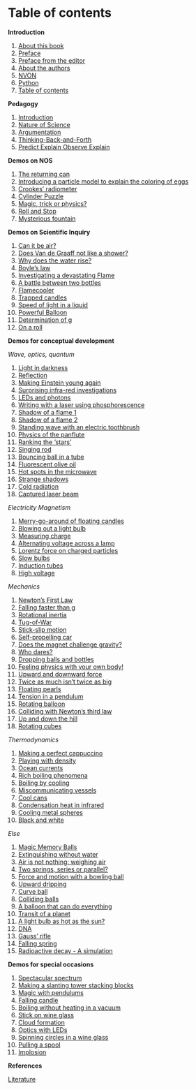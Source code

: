 # Table of contents

**Introduction**
  1. [About this book](/Introduction/About.ipynb)
  2. [Preface](/Introduction/Foreword.md)
  3. [Preface from the editor](/Introduction/Preface2.md)
  4. [About the authors](/Introduction/Authors.md)
  5. [NVON](/Introduction/NVON.md)
  6. [Python](/Introduction/Python%20summary.ipynb)
  7. [Table of contents](/Introduction/tableOC.md)
  
**Pedagogy**
  1. [Introduction](/Pedagogy/Introduction.md)
  2. [Nature of Science](/Pedagogy/Nos.md)
  3. [Argumentation](/Pedagogy/Argumentation.ipynb)
  4. [Thinking-Back-and-Forth](/Pedagogy/BackAndForthThinking.md)
  5. [Predict Explain Observe Explain](/Pedagogy/PoE.md)

**Demos on NOS**
  1. [The returning can](/demos/demo40/demo40.md)
  2. [Introducing a particle model to explain the coloring of eggs](/demos/demo01/demo01.md)
  3. [Crookes’ radiometer](/demos/demo59/demo59.md)
  4. [Cylinder Puzzle](/demos/demo70/demo70.md)
  5. [Magic, trick or physics?](/demos/demo71/demo71)
  6. [Roll and Stop](/demos/demo72/demo72.md)
  7. [Mysterious fountain](/demos/demo91/demo91.md)

**Demos on Scientific Inquiry**
  1. [Can it be air?](/demos/demo09/demo09.md)
  2. [Does Van de Graaff not like a shower?](/demos/demo10/demo10.md)
  3. [Why does the water rise?](/demos/demo27/demo27.md)
  4. [Boyle’s law](/demos/demo37/demo37.ipynb)
  5. [Investigating a devastating Flame](/demos/demo39/demo39.md)
  6. [A battle between two bottles](/demos/demo41/demo41)
  7. [Flamecooler](/demos/demo60/demo60)
  8. [Trapped candles](/demos/demo61/demo61)
  9. [Speed of light in a liquid](/demos/demo62/demo62)
  10. [Powerful Balloon](/demos/demo65/demo65)
  11. [Determination of g](/demos/demo73/demo73)
  12. [On a roll](/demos/demoX/demoX)

**Demos for conceptual development**

*Wave, optics, quantum*
  1. [Light in darkness](/demos/demo03/demo03)
  2. [Reflection](/demos/demo20/demo20)
  3. [Making Einstein young again](/demos/demo21/demo21)
  4. [Surprising infra-red investigations](/demos/demo22/demo22)
  5. [LEDs and photons](/demos/demo23/demo23)
  6. [Writing with a laser using phosphorescence](/demos/demo24/demo24)
  7. [Shadow of a flame 1](/demos/demo33/demo33)
  8. [Shadow of a flame 2](/demos/demo74/demo74)
  9. [Standing wave with an electric toothbrush](/demos/demo77/demo77)
  10. [Physics of the panflute](/demos/demo79/demo79)
  11. [Ranking the ‘stars’](/demos/demo80/demo80)
  12. [Singing rod](/demos/demo81/demo81)
  13. [Bouncing ball in a tube](/demos/demo83/demo83)
  14. [Fluorescent olive oil](/demos/demo87/demo87)
  15. [Hot spots in the microwave](/demos/demo49/demo49)
  16. [Strange shadows](/demos/demo50/demo50)
  17. [Cold radiation](/demos/demo51/demo51)
  18. [Captured laser beam](/demos/demo53/demo53)

*Electricity Magnetism*
  1. [Merry-go-around of floating candles](/demos/demoX/demoX)
  2. [Blowing out a light bulb](/demos/demoX/demoX)
  3. [Measuring charge](/demos/demoX/demoX)
  4. [Alternating voltage across a lamp](/demos/demoX/demoX)
  5. [Lorentz force on charged particles](/demos/demoX/demoX)
  6. [Slow bulbs](/demos/demoX/demoX)
  7. [Induction tubes](/demos/demoX/demoX)
  8. [High voltage](/demos/demoX/demoX)

*Mechanics*
  1. [Newton’s First Law](/demos/demoX/demoX)
  2. [Falling faster than g](/demos/demoX/demoX)
  3. [Rotational inertia](/demos/demoX/demoX)
  4. [Tug-of-War](/demos/demoX/demoX)
  5. [Stick-slip motion](/demos/demoX/demoX)
  6. [Self-propelling car](/demos/demoX/demoX)
  7. [Does the magnet challenge gravity?](/demos/demoX/demoX)
  8. [Who dares?](/demos/demoX/demoX)
  9. [Dropping balls and bottles](/demos/demoX/demoX)
  10. [Feeling physics with your own body!](/demos/demoX/demoX)
  11. [Upward and downward force](/demos/demoX/demoX)
  12. [Twice as much isn’t twice as big](/demos/demoX/demoX)
  13. [Floating pearls](/demos/demoX/demoX)
  14. [Tension in a pendulum](/demos/demoX/demoX)
  15. [Rotating balloon](/demos/demoX/demoX)
  16. [Colliding with Newton’s third law](/demos/demoX/demoX)
  17. [Up and down the hill](/demos/demoX/demoX)
  18. [Rotating cubes](/demos/demoX/demoX)

*Thermodynamics*
  1. [Making a perfect cappuccino](/demos/demoX/demoX)
  2. [Playing with density](/demos/demoX/demoX)
  3. [Ocean currents](/demos/demoX/demoX)
  4. [Rich boiling phenomena](/demos/demoX/demoX)
  5. [Boiling by cooling](/demos/demoX/demoX)
  6. [Miscommunicating vessels](/demos/demoX/demoX)
  7. [Cool cans](/demos/demoX/demoX)
  8. [Condensation heat in infrared](/demos/demoX/demoX)
  9. [Cooling metal spheres](/demos/demoX/demoX)
  10. [Black and white](/demos/demoX/demoX)

*Else*
  1. [Magic Memory Balls](/demos/demoX/demoX)
  2. [Extinguishing without water](/demos/demoX/demoX)
  3. [Air is not nothing: weighing air](/demos/demoX/demoX)
  4. [Two springs, series or parallel?](/demos/demoX/demoX)
  5. [Force and motion with a bowling ball](/demos/demoX/demoX)
  6. [Upward dripping](/demos/demoX/demoX)
  7. [Curve ball](/demos/demoX/demoX)
  8. [Colliding balls](/demos/demoX/demoX)
  9. [A balloon that can do everything](/demos/demoX/demoX)
  10. [Transit of a planet](/demos/demoX/demoX)
  11. [A light bulb as hot as the sun?](/demos/demoX/demoX)
  12. [DNA](/demos/demoX/demoX)
  13. [Gauss’ rifle](/demos/demoX/demoX)
  14. [Falling spring](/demos/demoX/demoX)
  15. [Radioactive decay - A simulation](/demos/demoX/demoX)

**Demos for special occasions**
  1. [Spectacular spectrum](/demos/demoX/demoX)
  2. [Making a slanting tower stacking blocks](/demos/demoX/demoX)
  3. [Magic with pendulums](/demos/demoX/demoX)
  4. [Falling candle](/demos/demoX/demoX)
  5. [Boiling without heating in a vacuum](/demos/demoX/demoX)
  6. [Stick on wine glass](/demos/demoX/demoX)
  7. [Cloud formation](/demos/demoX/demoX)
  8. [Optics with LEDs](/demos/demoX/demoX)
  9. [Spinning circles in a wine glass](/demos/demoX/demoX)
  10. [Pulling a spool](/demos/demoX/demoX)
  11. [Implosion](/demos/demoX/demoX)

**References**

[Literature](/references.md)